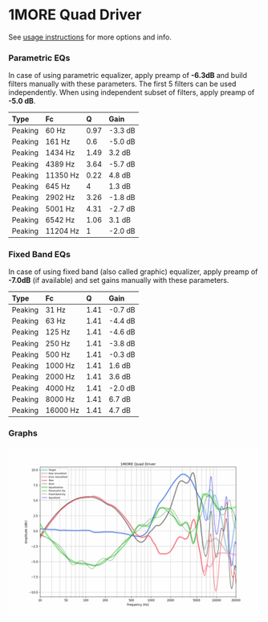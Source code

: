 # 1MORE Quad Driver
See [usage instructions](https://github.com/jaakkopasanen/AutoEq#usage) for more options and info.

### Parametric EQs
In case of using parametric equalizer, apply preamp of **-6.3dB** and build filters manually
with these parameters. The first 5 filters can be used independently.
When using independent subset of filters, apply preamp of **-5.0 dB**.

| Type    | Fc       |    Q | Gain    |
|:--------|:---------|:-----|:--------|
| Peaking | 60 Hz    | 0.97 | -3.3 dB |
| Peaking | 161 Hz   | 0.6  | -5.0 dB |
| Peaking | 1434 Hz  | 1.49 | 3.2 dB  |
| Peaking | 4389 Hz  | 3.64 | -5.7 dB |
| Peaking | 11350 Hz | 0.22 | 4.8 dB  |
| Peaking | 645 Hz   | 4    | 1.3 dB  |
| Peaking | 2902 Hz  | 3.26 | -1.8 dB |
| Peaking | 5001 Hz  | 4.31 | -2.7 dB |
| Peaking | 6542 Hz  | 1.06 | 3.1 dB  |
| Peaking | 11204 Hz | 1    | -2.0 dB |

### Fixed Band EQs
In case of using fixed band (also called graphic) equalizer, apply preamp of **-7.0dB**
(if available) and set gains manually with these parameters.

| Type    | Fc       |    Q | Gain    |
|:--------|:---------|:-----|:--------|
| Peaking | 31 Hz    | 1.41 | -0.7 dB |
| Peaking | 63 Hz    | 1.41 | -4.4 dB |
| Peaking | 125 Hz   | 1.41 | -4.6 dB |
| Peaking | 250 Hz   | 1.41 | -3.8 dB |
| Peaking | 500 Hz   | 1.41 | -0.3 dB |
| Peaking | 1000 Hz  | 1.41 | 1.6 dB  |
| Peaking | 2000 Hz  | 1.41 | 3.6 dB  |
| Peaking | 4000 Hz  | 1.41 | -2.0 dB |
| Peaking | 8000 Hz  | 1.41 | 6.7 dB  |
| Peaking | 16000 Hz | 1.41 | 4.7 dB  |

### Graphs
![](./1MORE%20Quad%20Driver.png)